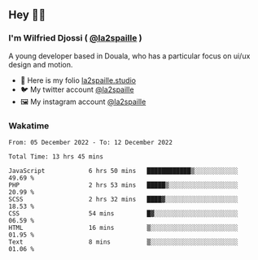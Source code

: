 ## Hey 👋🏾
### I'm Wilfried Djossi ( <a href="https://twitter.com/la2spaille/" target="_blank">@la2spaille</a> )
A young developer based in Douala, who has a particular focus on ui/ux design and motion.

- 🎨 Here is my folio [la2spaille.studio](https://la2spaille.studio/)
- 🐦 My twitter account [@la2spaille](https://twitter.com/la2spaille/)
- 🖼 My instagram account [@la2spaille](https://www.instagram.com/la2spaille/)

### Wakatime
<!--START_SECTION:waka-->

```text
From: 05 December 2022 - To: 12 December 2022

Total Time: 13 hrs 45 mins

JavaScript            6 hrs 50 mins   ████████████▒░░░░░░░░░░░░   49.69 %
PHP                   2 hrs 53 mins   █████▒░░░░░░░░░░░░░░░░░░░   20.99 %
SCSS                  2 hrs 32 mins   ████▓░░░░░░░░░░░░░░░░░░░░   18.53 %
CSS                   54 mins         █▓░░░░░░░░░░░░░░░░░░░░░░░   06.59 %
HTML                  16 mins         ▒░░░░░░░░░░░░░░░░░░░░░░░░   01.95 %
Text                  8 mins          ▒░░░░░░░░░░░░░░░░░░░░░░░░   01.06 %
```

<!--END_SECTION:waka-->
<!--
**la2spaille/la2spaille** is a ✨ _special_ ✨ repository because its `README.md` (this file) appears on your GitHub profile.

Here are some ideas to get you started:

- 🔭 I’m currently working on ...
- 🌱 I’m currently learning ...
- 👯 I’m looking to collaborate on ...
- 🤔 I’m looking for help with ...
- 💬 Ask me about ...
- 📫 How to reach me: ...
- 😄 Pronouns: ...
- ⚡ Fun fact: ...
-->
